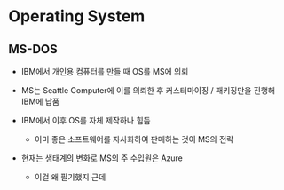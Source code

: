 # Operating System

## MS-DOS

- IBM에서 개인용 컴퓨터를 만들 때 OS를 MS에 의뢰
- MS는 Seattle Computer에 이를 의뢰한 후 커스터마이징 / 패키징만을 진행해 IBM에 납품
- IBM에서 이후 OS를 자체 제작하나 힘듬

  - 이미 좋은 소프트웨어를 자사화하여 판매하는 것이 MS의 전략

- 현재는 생태계의 변화로 MS의 주 수입원은 Azure

  - 이걸 왜 필기했지 근데
